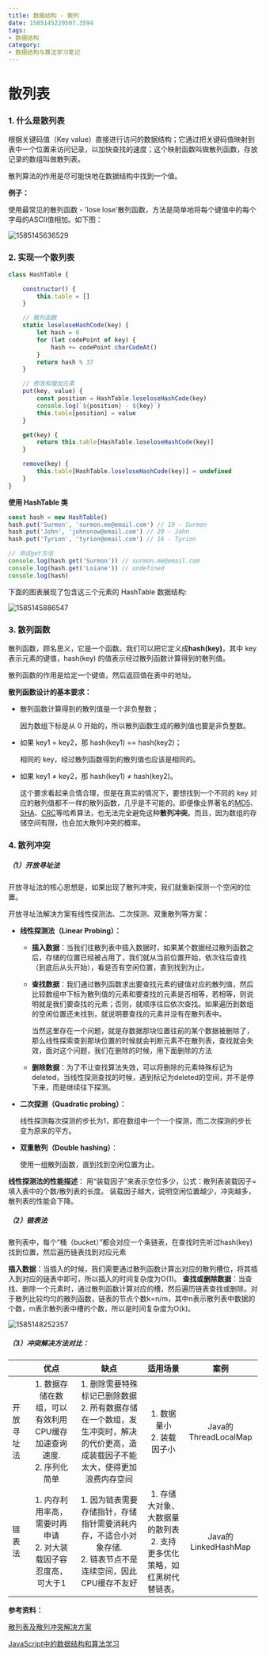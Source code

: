 ```yaml
---
title: 数据结构 - 散列
date: 1585145220507.3594
tags:
- 数据结构
category:
- 数据结构与算法学习笔记
---
```

# 散列表

### 1. 什么是散列表

根据关键码值（Key value）直接进行访问的数据结构；它通过把关键码值映射到表中一个位置来访问记录，以加快查找的速度；这个映射函数叫做散列函数，存放记录的数组叫做散列表。

散列算法的作用是尽可能快地在数据结构中找到一个值。

**例子：**

使用最常见的散列函数 - 'lose lose'散列函数，方法是简单地将每个键值中的每个字母的ASCII值相加。如下图：

![1585145636529](C:\Users\lin\AppData\Roaming\Typora\typora-user-images\1585145636529.png)

### 2. 实现一个散列表

```js
class HashTable {

    constructor() {
        this.table = []
    }

    // 散列函数
    static loseloseHashCode(key) {
        let hash = 0
        for (let codePoint of key) {
            hash += codePoint.charCodeAt()
        }
        return hash % 37
    }

    // 修改和增加元素
    put(key, value) {
        const position = HashTable.loseloseHashCode(key)
        console.log(`${position} - ${key}`)
        this.table[position] = value
    }

    get(key) {
        return this.table[HashTable.loseloseHashCode(key)]
    }

    remove(key) {
        this.table[HashTable.loseloseHashCode(key)] = undefined
    }
}
```

**使用 HashTable 类**

```js
const hash = new HashTable()
hash.put('Surmon', 'surmon.me@email.com') // 19 - Surmon
hash.put('John', 'johnsnow@email.com') // 29 - John
hash.put('Tyrion', 'tyrion@email.com') // 16 - Tyrion

// 测试get方法
console.log(hash.get('Surmon')) // surmon.me@email.com
console.log(hash.get('Loiane')) // undefined
console.log(hash)
```

下面的图表展现了包含这三个元素的 HashTable 数据结构:

![1585145886547](C:\Users\lin\AppData\Roaming\Typora\typora-user-images\1585145886547.png)

### 3. 散列函数

散列函数，顾名思义，它是一个函数。我们可以把它定义成**hash(key)**，其中 key 表示元素的键值，hash(key) 的值表示经过散列函数计算得到的散列值。

散列函数的作用是给定一个键值，然后返回值在表中的地址。

**散列函数设计的基本要求：**

* 散列函数计算得到的散列值是一个非负整数；

  因为数组下标是从 0 开始的，所以散列函数生成的散列值也要是非负整数。

* 如果 key1 = key2，那 hash(key1) == hash(key2)；

  相同的 key，经过散列函数得到的散列值也应该是相同的。

* 如果 key1 ≠ key2，那 hash(key1) ≠ hash(key2)。

  这个要求看起来合情合理，但是在真实的情况下，要想找到一个不同的 key 对应的散列值都不一样的散列函数，几乎是不可能的。即便像业界著名的[MD5](https://zh.wikipedia.org/wiki/MD5)、[SHA](https://zh.wikipedia.org/wiki/SHA家族)、[CRC](https://zh.wikipedia.org/wiki/循環冗餘校驗)等哈希算法，也无法完全避免这种**散列冲突**。而且，因为数组的存储空间有限，也会加大散列冲突的概率。

### 4. 散列冲突

##### （1）开放寻址法

开放寻址法的核心思想是，如果出现了散列冲突，我们就重新探测一个空闲的位置。

开放寻址法解决方案有线性探测法、二次探测、双重散列等方案：

* **线性探测法（Linear Probing）：**

  * **插入数据**：当我们往散列表中插入数据时，如果某个数据经过散列函数之后，存储的位置已经被占用了，我们就从当前位置开始，依次往后查找（到底后从头开始），看是否有空闲位置，直到找到为止。

  * **查找数据**：我们通过散列函数求出要查找元素的键值对应的散列值，然后比较数组中下标为散列值的元素和要查找的元素是否相等，若相等，则说明就是我们要查找的元素；否则，就顺序往后依次查找。如果遍历到数组的空闲位置还未找到，就说明要查找的元素并没有在散列表中。

    当然这里存在一个问题，就是存数据那块位置往前的某个数据被删除了，那么线性探索查到那块位置的时候就会判断元素不在散列表，查找就会失效，面对这个问题，我们在删除的时候，用下面删除的方法

  * **删除数据**：为了不让查找算法失效，可以将删除的元素特殊标记为deleted，当线性探测查找的时候，遇到标记为deleted的空间，并不是停下来，而是继续往下探测。

* **二次探测（Quadratic probing）**：

  线性探测每次探测的步长为1，即在数组中一个一个探测，而二次探测的步长变为原来的平方。

* **双重散列（Double hashing）**：

  使用一组散列函数，直到找到空闲位置为止。

**线性探测法的性能描述**：
用“装载因子”来表示空位多少，公式：散列表装载因子=填入表中的个数/散列表的长度。
装载因子越大，说明空闲位置越少，冲突越多，散列表的性能会下降。

##### （2）链表法

散列表中，每个“桶（bucket）”都会对应一个条链表，在查找时先听过hash(key)找到位置，然后遍历链表找到对应元素

**插入数据**：当插入的时候，我们需要通过散列函数计算出对应的散列槽位，将其插入到对应的链表中即可，所以插入的时间复杂度为O(1)。
**查找或删除数据**：当查找、删除一个元素时，通过散列函数计算对应的槽，然后遍历链表查找或删除。对于散列比较均匀的散列函数，链表的节点个数k=n/m，其中n表示散列表中数据的个数，m表示散列表中槽的个数，所以是时间复杂度为O(k)。

![1585148252357](C:\Users\lin\AppData\Roaming\Typora\typora-user-images\1585148252357.png)

##### （3）冲突解决方法对比：

|            |                             优点                             |                             缺点                             |                           适用场景                           |         案例         |
| ---------- | :----------------------------------------------------------: | :----------------------------------------------------------: | :----------------------------------------------------------: | :------------------: |
| 开放寻址法 | 1. 数据存储在数组，可以有效利用CPU缓存加速查询速度.<br />2. 序列化简单 | 1. 删除需要特殊标记已删除数据<br />2. 所有数据存储在一个数组，发生冲突时，解决的代价更高，造成装载因子不能太大，使得更加浪费内存空间 |                1. 数据量小<br />2. 装载因子小                | Java的ThreadLocalMap |
| 链表法     | 1. 内存利用率高，需要时再申请<br />2. 对大装载因子容忍度高，可大于1 | 1. 因为链表需要存储指针，存储指针需要消耗内存，不适合小对象存储.<br />2. 链表节点不是连续空间，因此CPU缓存不友好 | 1. 存储大对象、大数据量的散列表<br />2. 支持更多优化策略，如红黑树代替链表。 | Java的LinkedHashMap  |

**参考资料：**

[散列表及散列冲突解决方案](https://blog.csdn.net/u010530712/article/details/93166430)

[JavaScript中的数据结构和算法学习](http://caibaojian.com/learn-javascript.html)















































